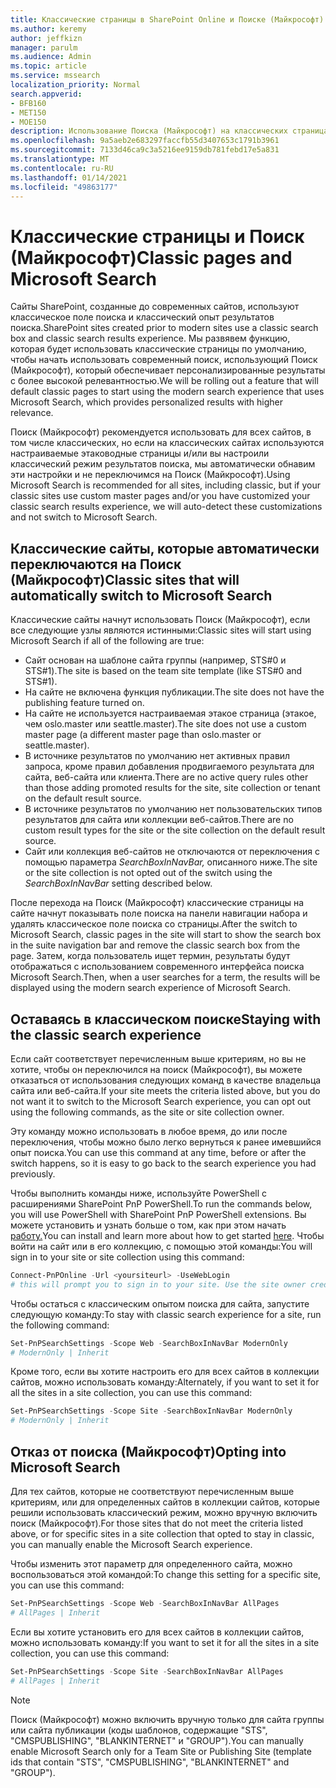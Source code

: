 ```yaml
---
title: Классические страницы в SharePoint Online и Поиске (Майкрософт)
ms.author: keremy
author: jeffkizn
manager: parulm
ms.audience: Admin
ms.topic: article
ms.service: mssearch
localization_priority: Normal
search.appverid:
- BFB160
- MET150
- MOE150
description: Использование Поиска (Майкрософт) на классических страницах SharePoint
ms.openlocfilehash: 9a5aeb2e683297faccfb55d3407653c1791b3961
ms.sourcegitcommit: 7133d46ca9c3a5216ee9159db781febd17e5a831
ms.translationtype: MT
ms.contentlocale: ru-RU
ms.lasthandoff: 01/14/2021
ms.locfileid: "49863177"
---
```

# <a name="classic-pages-and-microsoft-search"></a><span data-ttu-id="16fbd-103">Классические страницы и Поиск (Майкрософт)</span><span class="sxs-lookup"><span data-stu-id="16fbd-103">Classic pages and Microsoft Search</span></span>

<span data-ttu-id="16fbd-104">Сайты SharePoint, созданные до современных сайтов, используют классическое поле поиска и классический опыт результатов поиска.</span><span class="sxs-lookup"><span data-stu-id="16fbd-104">SharePoint sites created prior to modern sites use a classic search box and classic search results experience.</span></span> <span data-ttu-id="16fbd-105">Мы развявем функцию, которая будет использовать классические страницы по умолчанию, чтобы начать использовать современный поиск, использующий Поиск (Майкрософт), который обеспечивает персонализированные результаты с более высокой релевантностью.</span><span class="sxs-lookup"><span data-stu-id="16fbd-105">We will be rolling out a feature that will default classic pages to start using the modern search experience that uses Microsoft Search, which provides personalized results with higher relevance.</span></span>

<span data-ttu-id="16fbd-106">Поиск (Майкрософт) рекомендуется использовать для всех сайтов, в том числе классических, но если на классических сайтах используются настраиваемые этаководные страницы и/или вы настроили классический режим результатов поиска, мы автоматически обнавим эти настройки и не переключимся на Поиск (Майкрософт).</span><span class="sxs-lookup"><span data-stu-id="16fbd-106">Using Microsoft Search is recommended for all sites, including classic, but if your classic sites use custom master pages and/or you have customized your classic search results experience, we will auto-detect these customizations and not switch to Microsoft Search.</span></span>

## <a name="classic-sites-that-will-automatically-switch-to-microsoft-search"></a><span data-ttu-id="16fbd-107">Классические сайты, которые автоматически переключаются на Поиск (Майкрософт)</span><span class="sxs-lookup"><span data-stu-id="16fbd-107">Classic sites that will automatically switch to Microsoft Search</span></span>

<span data-ttu-id="16fbd-108">Классические сайты начнут использовать Поиск (Майкрософт), если все следующие узлы являются истинными:</span><span class="sxs-lookup"><span data-stu-id="16fbd-108">Classic sites will start using Microsoft Search if all of the following are true:</span></span>

* <span data-ttu-id="16fbd-109">Сайт основан на шаблоне сайта группы (например, STS#0 и STS#1).</span><span class="sxs-lookup"><span data-stu-id="16fbd-109">The site is based on the team site template (like STS#0 and STS#1).</span></span>
* <span data-ttu-id="16fbd-110">На сайте не включена функция публикации.</span><span class="sxs-lookup"><span data-stu-id="16fbd-110">The site does not have the publishing feature turned on.</span></span>
* <span data-ttu-id="16fbd-111">На сайте не используется настраиваемая этакое страница (этакое, чем oslo.master или seattle.master).</span><span class="sxs-lookup"><span data-stu-id="16fbd-111">The site does not use a custom master page (a different master page than oslo.master or seattle.master).</span></span>
* <span data-ttu-id="16fbd-112">В источнике результатов по умолчанию нет активных правил запроса, кроме правил добавления продвигаемого результата для сайта, веб-сайта или клиента.</span><span class="sxs-lookup"><span data-stu-id="16fbd-112">There are no active query rules other than those adding promoted results for the site, site collection or tenant on the default result source.</span></span>
* <span data-ttu-id="16fbd-113">В источнике результатов по умолчанию нет пользовательских типов результатов для сайта или коллекции веб-сайтов.</span><span class="sxs-lookup"><span data-stu-id="16fbd-113">There are no custom result types for the site or the site collection on the default result source.</span></span>
* <span data-ttu-id="16fbd-114">Сайт или коллекция веб-сайтов не отключаются от переключения с помощью параметра *SearchBoxInNavBar,* описанного ниже.</span><span class="sxs-lookup"><span data-stu-id="16fbd-114">The site or the site collection is not opted out of the switch using the *SearchBoxInNavBar* setting described below.</span></span>

<span data-ttu-id="16fbd-115">После перехода на Поиск (Майкрософт) классические страницы на сайте начнут показывать поле поиска на панели навигации набора и удалять классическое поле поиска со страницы.</span><span class="sxs-lookup"><span data-stu-id="16fbd-115">After the switch to Microsoft Search, classic pages in the site will start to show the search box in the suite navigation bar and remove the classic search box from the page.</span></span> <span data-ttu-id="16fbd-116">Затем, когда пользователь ищет термин, результаты будут отображаться с использованием современного интерфейса поиска Microsoft Search.</span><span class="sxs-lookup"><span data-stu-id="16fbd-116">Then, when a user searches for a term, the results will be displayed using the modern search experience of Microsoft Search.</span></span>

## <a name="staying-with-the-classic-search-experience"></a><span data-ttu-id="16fbd-117">Оставаясь в классическом поиске</span><span class="sxs-lookup"><span data-stu-id="16fbd-117">Staying with the classic search experience</span></span>

<span data-ttu-id="16fbd-118">Если сайт соответствует перечисленным выше критериям, но вы не хотите, чтобы он переключился на поиск (Майкрософт), вы можете отказаться от использования следующих команд в качестве владельца сайта или веб-сайта.</span><span class="sxs-lookup"><span data-stu-id="16fbd-118">If your site meets the criteria listed above, but you do not want it to switch to the Microsoft Search experience, you can opt out using the following commands, as the site or site collection owner.</span></span>

<span data-ttu-id="16fbd-119">Эту команду можно использовать в любое время, до или после переключения, чтобы можно было легко вернуться к ранее имевшийся опыт поиска.</span><span class="sxs-lookup"><span data-stu-id="16fbd-119">You can use this command at any time, before or after the switch happens, so it is easy to go back to the search experience you had previously.</span></span>

<span data-ttu-id="16fbd-120">Чтобы выполнить команды ниже, используйте PowerShell с расширениями SharePoint PnP PowerShell.</span><span class="sxs-lookup"><span data-stu-id="16fbd-120">To run the commands below, you will use PowerShell with SharePoint PnP PowerShell extensions.</span></span> <span data-ttu-id="16fbd-121">Вы можете установить и узнать больше о том, как при этом начать [работу.](https://docs.microsoft.com/powershell/sharepoint/sharepoint-pnp/sharepoint-pnp-cmdlets?view=sharepoint-ps)</span><span class="sxs-lookup"><span data-stu-id="16fbd-121">You can install and learn more about how to get started [here](https://docs.microsoft.com/powershell/sharepoint/sharepoint-pnp/sharepoint-pnp-cmdlets?view=sharepoint-ps).</span></span> <span data-ttu-id="16fbd-122">Чтобы войти на сайт или в его коллекцию, с помощью этой команды:</span><span class="sxs-lookup"><span data-stu-id="16fbd-122">You will sign in to your site or site collection using this command:</span></span>

```powershell
Connect-PnPOnline -Url <yoursiteurl> -UseWebLogin
# this will prompt you to sign in to your site. Use the site owner credentials.
```

<span data-ttu-id="16fbd-123">Чтобы остаться с классическим опытом поиска для сайта, запустите следующую команду:</span><span class="sxs-lookup"><span data-stu-id="16fbd-123">To stay with classic search experience for a site, run the following command:</span></span>

```powershell
Set-PnPSearchSettings -Scope Web -SearchBoxInNavBar ModernOnly
# ModernOnly | Inherit
```

<span data-ttu-id="16fbd-124">Кроме того, если вы хотите настроить его для всех сайтов в коллекции сайтов, можно использовать команду:</span><span class="sxs-lookup"><span data-stu-id="16fbd-124">Alternately, if you want to set it for all the sites in a site collection, you can use this command:</span></span>

```powershell
Set-PnPSearchSettings -Scope Site -SearchBoxInNavBar ModernOnly
# ModernOnly | Inherit
```

## <a name="opting-into-microsoft-search"></a><span data-ttu-id="16fbd-125">Отказ от поиска (Майкрософт)</span><span class="sxs-lookup"><span data-stu-id="16fbd-125">Opting into Microsoft Search</span></span>

<span data-ttu-id="16fbd-126">Для тех сайтов, которые не соответствуют перечисленным выше критериям, или для определенных сайтов в коллекции сайтов, которые решили использовать классический режим, можно вручную включить поиск (Майкрософт).</span><span class="sxs-lookup"><span data-stu-id="16fbd-126">For those sites that do not meet the criteria listed above, or for specific sites in a site collection that opted to stay in classic, you can manually enable the Microsoft Search experience.</span></span>

<span data-ttu-id="16fbd-127">Чтобы изменить этот параметр для определенного сайта, можно воспользоваться этой командой:</span><span class="sxs-lookup"><span data-stu-id="16fbd-127">To change this setting for a specific site, you can use this command:</span></span>

```powershell
Set-PnPSearchSettings -Scope Web -SearchBoxInNavBar AllPages
# AllPages | Inherit
```

<span data-ttu-id="16fbd-128">Если вы хотите установить его для всех сайтов в коллекции сайтов, можно использовать команду:</span><span class="sxs-lookup"><span data-stu-id="16fbd-128">If you want to set it for all the sites in a site collection, you can use this command:</span></span>

```powershell
Set-PnPSearchSettings -Scope Site -SearchBoxInNavBar AllPages
# AllPages | Inherit
```

> [!NOTE]
> <span data-ttu-id="16fbd-129">Поиск (Майкрософт) можно включить вручную только для сайта группы или сайта публикации (коды шаблонов, содержащие "STS", "CMSPUBLISHING", "BLANKINTERNET" и "GROUP").</span><span class="sxs-lookup"><span data-stu-id="16fbd-129">You can manually enable Microsoft Search only for a Team Site or Publishing Site (template ids that contain "STS", "CMSPUBLISHING", "BLANKINTERNET" and "GROUP").</span></span>
